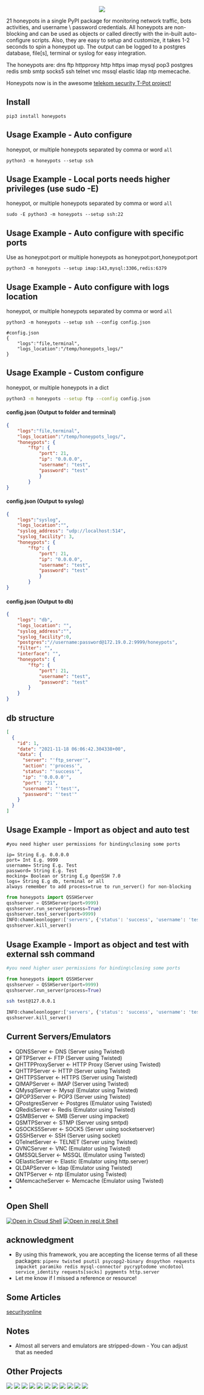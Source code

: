 <p align="center"> <img src="https://raw.githubusercontent.com/qeeqbox/honeypots/main/readme/honeypots.png"></p>

21 honeypots in a single PyPI package for monitoring network traffic, bots activities, and username \ password credentials. All honeypots are non-blocking and can be used as objects or called directly with the in-built auto-configure scripts. Also, they are easy to setup and customize, it takes 1-2 seconds to spin a honeypot up. The output can be logged to a postgres database, file[s], terminal or syslog for easy integration.

The honeypots are: dns ftp httpproxy http https imap mysql pop3 postgres redis smb smtp socks5 ssh telnet vnc mssql elastic ldap ntp memecache.



Honeypots now is in the awesome [telekom security T-Pot project!](https://github.com/telekom-security/tpotce)

## Install
```
pip3 install honeypots
```

## Usage Example - Auto configure

honeypot, or multiple honeypots separated by comma or word `all`

```
python3 -m honeypots --setup ssh
```

## Usage Example - Local ports needs higher privileges (use sudo -E)

honeypot, or multiple honeypots separated by comma or word `all`

```
sudo -E python3 -m honeypots --setup ssh:22
```

## Usage Example - Auto configure with specific ports

Use as honeypot:port or multiple honeypots as honeypot:port,honeypot:port

```
python3 -m honeypots --setup imap:143,mysql:3306,redis:6379
```

## Usage Example - Auto configure with logs location

honeypot, or multiple honeypots separated by comma or word `all`

```
python3 -m honeypots --setup ssh --config config.json

#config.json
{
    "logs":"file,terminal",
    "logs_location":"/temp/honeypots_logs/"
}
```

## Usage Example - Custom configure

honeypot, or multiple honeypots in a dict

```bash
python3 -m honeypots --setup ftp --config config.json
```

#### config.json (Output to folder and terminal)
```json
{
    "logs":"file,terminal",
    "logs_location":"/temp/honeypots_logs/",
    "honeypots": {
        "ftp": {
            "port": 21,
            "ip": "0.0.0.0",
            "username": "test",
            "password": "test"
            }
        }
}
```

#### config.json (Output to syslog)
```json
{
    "logs":"syslog",
    "logs_location":"",
    "syslog_address": "udp://localhost:514",
    "syslog_facility": 3,
    "honeypots": {
        "ftp": {
            "port": 21,
            "ip": "0.0.0.0",
            "username": "test",
            "password": "test"
            }
        }
}

```

#### config.json (Output to db)
```json
{
    "logs": "db",
    "logs_location": "",
    "syslog_address":"",
    "syslog_facility":0,
    "postgres":"//username:password@172.19.0.2:9999/honeypots",
    "filter": "",
    "interface": "",
    "honeypots": {
        "ftp": {
            "port": 21,
            "username": "test",
            "password": "test"
        }
    }
}
```

## db structure
```json
[
  {
    "id": 1,
    "date": "2021-11-18 06:06:42.304338+00",
    "data": {
      "server": "'ftp_server'",
      "action": "'process'",
      "status": "'success'",
      "ip": "'0.0.0.0'",
      "port": "21",
      "username": "'test'",
      "password": "'test'"
    }
  }
]
```

## Usage Example - Import as object and auto test

```
#you need higher user permissions for binding\closing some ports

ip= String E.g. 0.0.0.0
port= Int E.g. 9999
username= String E.g. Test
password= String E.g. Test
mocking= Boolean or String E.g OpenSSH 7.0
logs= String E.g db, terminal or all
always remember to add process=true to run_server() for non-blocking
```

```python
from honeypots import QSSHServer
qsshserver = QSSHServer(port=9999)
qsshserver.run_server(process=True)
qsshserver.test_server(port=9999)
INFO:chameleonlogger:['servers', {'status': 'success', 'username': 'test', 'ip': '127.0.0.1', 'server': 'ssh_server', 'action': 'login', 'password': 'test', 'port': 38696}]
qsshserver.kill_server()
```

## Usage Example - Import as object and test with external ssh command
```python
#you need higher user permissions for binding\closing some ports

from honeypots import QSSHServer
qsshserver = QSSHServer(port=9999)
qsshserver.run_server(process=True)
```
```sh
ssh test@127.0.0.1
```
```python
INFO:chameleonlogger:['servers', {'status': 'success', 'username': 'test', 'ip': '127.0.0.1', 'server': 'ssh_server', 'action': 'login', 'password': 'test', 'port': 38696}]
qsshserver.kill_server()
```

## Current Servers/Emulators
- QDNSServer <- DNS (Server using Twisted)
- QFTPServer <- FTP (Server using Twisted)
- QHTTPProxyServer <- HTTP Proxy (Server using Twisted)
- QHTTPServer <- HTTP (Server using Twisted)
- QHTTPSServer <- HTTPS (Server using Twisted)
- QIMAPServer <- IMAP (Server using Twisted)
- QMysqlServer <- Mysql (Emulator using Twisted)
- QPOP3Server <- POP3 (Server using Twisted)
- QPostgresServer <- Postgres (Emulator using Twisted)
- QRedisServer <- Redis (Emulator using Twisted)
- QSMBServer <- SMB (Server using impacket)
- QSMTPServer <- STMP (Server using smtpd)
- QSOCKS5Server <- SOCK5 (Server using socketserver)
- QSSHServer <- SSH (Server using socket)
- QTelnetServer <- TELNET (Server using Twisted)
- QVNCServer <- VNC (Emulator using Twisted)
- QMSSQLServer <- MSSQL (Emulator using Twisted)
- QElasticServer <- Elastic (Emulator using http.server)
- QLDAPServer <- ldap (Emulator using Twisted)
- QNTPServer <- ntp (Emulator using Twisted)
- QMemcacheServer <- Memcache (Emulator using Twisted)
- 
## Open Shell
[![Open in Cloud Shell](https://img.shields.io/static/v1?label=%3E_&message=Open%20in%20Cloud%20Shell&color=3267d6&style=flat-square)](https://ssh.cloud.google.com/cloudshell/editor?cloudshell_git_repo=https://github.com/qeeqbox/honeypots&tutorial=README.md) [![Open in repl.it Shell](https://img.shields.io/static/v1?label=%3E_&message=Open%20in%20repl.it%20Shell&color=606c74&style=flat-square)](https://repl.it/github/qeeqbox/honeypots)

## acknowledgment
- By using this framework, you are accepting the license terms of all these packages: `pipenv twisted psutil psycopg2-binary dnspython requests impacket paramiko redis mysql-connector pycryptodome vncdotool service_identity requests[socks] pygments http.server`
- Let me know if I missed a reference or resource!

## Some Articles
[securityonline](https://securityonline.info/honeypots-16-honeypots-in-a-single-pypi-package/)

## Notes
- Almost all servers and emulators are stripped-down - You can adjust that as needed

## Other Projects
[![](https://github.com/qeeqbox/.github/blob/main/data/social-analyzer.png)](https://github.com/qeeqbox/social-analyzer) [![](https://github.com/qeeqbox/.github/blob/main/data/analyzer.png)](https://github.com/qeeqbox/analyzer) [![](https://github.com/qeeqbox/.github/blob/main/data/chameleon.png)](https://github.com/qeeqbox/chameleon) [![](https://github.com/qeeqbox/.github/blob/main/data/osint.png)](https://github.com/qeeqbox/osint) [![](https://github.com/qeeqbox/.github/blob/main/data/url-sandbox.png)](https://github.com/qeeqbox/url-sandbox) [![](https://github.com/qeeqbox/.github/blob/main/data/mitre-visualizer.png)](https://github.com/qeeqbox/mitre-visualizer) [![](https://github.com/qeeqbox/.github/blob/main/data/woodpecker.png)](https://github.com/qeeqbox/woodpecker) [![](https://github.com/qeeqbox/.github/blob/main/data/docker-images.png)](https://github.com/qeeqbox/docker-images) [![](https://github.com/qeeqbox/.github/blob/main/data/seahorse.png)](https://github.com/qeeqbox/seahorse) [![](https://github.com/qeeqbox/.github/blob/main/data/rhino.png)](https://github.com/qeeqbox/rhino) [![](https://github.com/qeeqbox/.github/blob/main/data/raven.png)](https://github.com/qeeqbox/raven)
